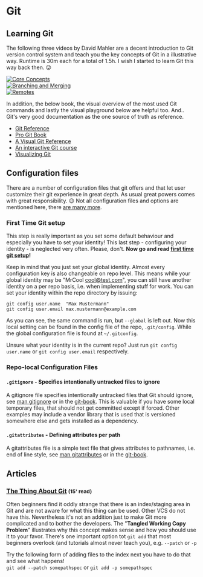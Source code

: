 # Git

## Learning Git

The following three videos by David Mahler are a decent introduction to Git
version control system and teach you the key concepts of Git in a illustrative
way. Runtime is 30m each for a total of 1.5h. I wish I started to learn Git this
way back then. :stuck_out_tongue_winking_eye:

<!-- markdownlint-disable -->
[![Core Concepts](https://img.youtube.com/vi/uR6G2v_WsRA/0.jpg)](https://www.youtube.com/watch?v=uR6G2v_WsRA)  
[![Branching and Merging](https://img.youtube.com/vi/FyAAIHHClqI/0.jpg)](https://www.youtube.com/watch?v=FyAAIHHClqI)  
[![Remotes](https://img.youtube.com/vi/Gg4bLk8cGNo/0.jpg)](https://www.youtube.com/watch?v=Gg4bLk8cGNo)  
<!-- markdownlint-restore -->

In addition, the below book, the visual overview of the most used Git commands
and lastly the visual playground below are helpful too. And.. Git's very good
documentation as the one source of truth as reference.

* [Git Reference](https://git-scm.com/docs)
* [Pro Git Book](https://git-scm.com/book/en/v2)
* [A Visual Git Reference](https://git-scm.com/docs)
* [An interactive Git course](https://learngitbranching.js.org/)
* [Visualizing Git](https://git-school.github.io/visualizing-git/)

## Configuration files

There are a number of configuration files that git offers and that let user
customize their git experience in great depth. As usual
great powers comes with great responsibility. :wink: Not all configuration
files and options are mentioned here, there
[are many more](https://git-scm.com/docs/git-config).

### First Time Git setup

This step is really important as you set some default behaviour and especially
you have to set your identity! This last step - configuring your identity - is
neglected very often. Please, don't. **Now go and read [first time git
setup](https://git-scm.com/book/en/v2/Getting-Started-First-Time-Git-Setup)!**

Keep in mind that you just set your global identity. Almost every configuration
key is also changeable on repo level. This means while your global identity may
be "MrCool <cool@test.com>", you can still have another identity on a per repo
basis, i.e. when implementing stuff for work. You can set your identity within
the repo directory by issuing:

    git config user.name  "Max Mustermann"
    git config user.email max.mustermann@example.com

As you can see, the same command is run, but `--global` is left out. Now this
local setting can be found in the config file of the repo, `.git/config`. While
the global configuration file is found at `~/.gitconfig`.

Unsure what your identity is in the current repo? Just run `git config
user.name` or `git config user.email` respectively.

### Repo-local Configuration Files

#### `.gitignore` - Specifies intentionally untracked files to ignore

A gitignore file specifies intentionally untracked files that Git should ignore,
see [man gitignore](https://git-scm.com/docs/gitignore) or in the [git-book](https://git-scm.com/book/en/v2/Git-Basics-Recording-Changes-to-the-Repository#_ignoring).
This is valuable if you have some local temporary files, that should not get
committed except if forced. Other examples may include a vendor library that is
used that is versioned somewhere else and gets installed as a dependency.

#### `.gitattributes` - Defining attributes per path

A gitattributes file is a simple text file that gives attributes to pathnames,
i.e. end of line style, see [man gitattributes](https://git-scm.com/docs/gitattributes)
or in the [git-book](https://git-scm.com/book/en/v2/Customizing-Git-Git-Attributes).

## Articles

<!-- markdownlint-disable -->
### [The Thing About Git](https://tomayko.com/blog/2008/the-thing-about-git) <small>(15' read)</small>
<!-- markdownlint-restore -->

Often beginners find it oddly strange that there is an index/staging area in Git
and are not aware for what this thing can be used. Other VCS do not have this.
Nevertheless it's not an addition just to make Git more complicated and to
bother the developers. The "**Tangled Working Copy Problem**" illustrates why
this concept makes sense and how you should use it to your favor. There's one
important option tot `git add` that most beginners overlook (and tutorials
almost never teach you), e.g. `--patch` or `-p`

Try the following form of adding files to the index next you have to do that and
see what happens!  
`git add --patch somepathspec` or `git add -p somepathspec`
